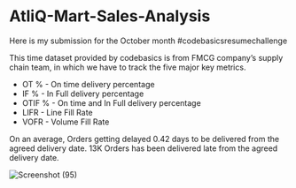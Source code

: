 # AtliQ-Mart-Sales-Analysis
Here is my submission for the October month #codebasicsresumechallenge

This time dataset provided by codebasics is from FMCG company’s supply chain team, in which we have to track the five major key metrics.

* OT % - On time delivery percentage
* IF % - In Full delivery percentage
* OTIF % - On time and In Full delivery percentage
* LIFR - Line Fill Rate
* VOFR - Volume Fill Rate

On an average, Orders getting delayed 0.42 days to be delivered from the agreed delivery date.
13K Orders has been delivered late from the agreed delivery date.

![Screenshot (95)](https://user-images.githubusercontent.com/101073959/198517882-d4b96ac6-7df4-48f7-9284-115d403d3ba4.png)
